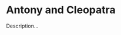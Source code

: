 <!-- ======================================================================
--- Search engine
title:          Antony and Cleopatra
keywords:       Antony, Cleopatra, tragedy
description:    Antony and Cleopatra by William Shakespeare.
--- Menu system
order:          10
text:           Antony and Cleopatra
hidden:         false
umbel:          false
--- Page properties
id:             
document:       
layout:         layout-2-left
$-left:         play-list
searchable:     true
======================================================================= -->

# Antony and Cleopatra

Description...
